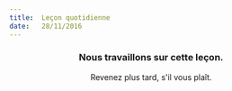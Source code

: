 ```yaml
---
title:  Leçon quotidienne
date:   28/11/2016
---
```


### <center>Nous travaillons sur cette leçon.</center>
<center>Revenez plus tard, s'il vous plaît.</center>